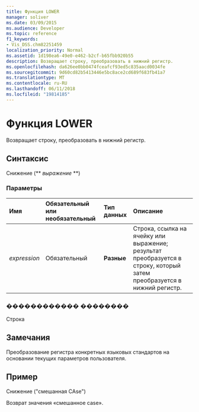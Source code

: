 ```yaml
---
title: Функция LOWER
manager: soliver
ms.date: 03/09/2015
ms.audience: Developer
ms.topic: reference
f1_keywords:
- Vis_DSS.chm82251459
localization_priority: Normal
ms.assetid: 1d198ea6-49e0-e462-b2cf-b65fbb920b55
description: Возвращает строку, преобразовать в нижний регистр.
ms.openlocfilehash: da626ee0bb0474fceafcf93ed5c835aacd0034fe
ms.sourcegitcommit: 9d60cd82b5413446e5bc8ace2cd689f683fb41a7
ms.translationtype: MT
ms.contentlocale: ru-RU
ms.lasthandoff: 06/11/2018
ms.locfileid: "19814185"
---
```

# <a name="lower-function"></a>Функция LOWER

Возвращает строку, преобразовать в нижний регистр.
  
## <a name="syntax"></a>Синтаксис

Снижение (** *выражение* **) 
  
### <a name="parameters"></a>Параметры

|**Имя**|**Обязательный или необязательный**|**Тип данных**|**Описание**|
|:-----|:-----|:-----|:-----|
| _expression_ <br/> |Обязательный  <br/> |**Разные** <br/> | Строка, ссылка на ячейку или выражение; результат преобразуется в строку, который затем преобразуется в нижний регистр.  <br/> |
   
### <a name="return-value"></a>������������ ��������

Строка
  
## <a name="remarks"></a>Замечания

Преобразование регистра конкретных языковых стандартов на основании текущих параметров пользователя. 
  
## <a name="example"></a>Пример

Снижение ("смешанная CAse") 
  
Возврат значения «смешанное case». 
  

